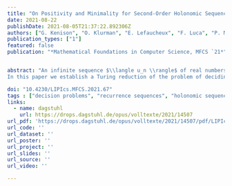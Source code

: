 ```yaml
---
title: "On Positivity and Minimality for Second-Order Holonomic Sequences"
date: 2021-08-22
publishDate: 2021-08-05T21:37:22.892306Z
authors: ["G. Kenison", "O. Klurman", "E. Lefaucheux", "F. Luca", "P. Moree", "J. Ouaknine", "M. A. Whiteland", "J. Worrell"]
publication_types: ["1"]
featured: false
publication: "*Mathematical Foundations in Computer Science, MFCS `21*"


abstract: "An infinite sequence $\\langle u_n \\rangle$ of real numbers is holonomic if it  satisfies a linear recurrence relation with polynomial coefficients.  Such a sequence is positive if each $u_n \\geq 0$, and minimal if, given  any other linearly independent sequence $\\langle v_n \\rangle$ satisfying the same  recurrence relation, the ratio $u_n/v_n$ converges to $0$ as $n$ tends to  infinity.
In this paper we establish a Turing reduction of the problem of deciding positivity of second-order  holonomic sequences to that of deciding minimality of such sequences.  More specifically, we give a procedure for determining positivity of  second-order holonomic sequences that terminates in all but an  exceptional number of cases, and we show that in these exceptional cases positivity can be determined using an oracle for deciding minimality."

doi: "10.4230/LIPIcs.MFCS.2021.67"
tags : ["decision problems", "recurrence sequences", "holonomic sequences", "minimal solutions", "Positivity Problem", "continued fractions"]
links:
  - name: dagstuhl
    url: https://drops.dagstuhl.de/opus/volltexte/2021/14507
url_pdf: 'https://drops.dagstuhl.de/opus/volltexte/2021/14507/pdf/LIPIcs-MFCS-2021-67.pdf'
url_code: ''
url_dataset: ''
url_poster: ''
url_project: ''
url_slides: ''
url_source: ''
url_video: ''

---
```




